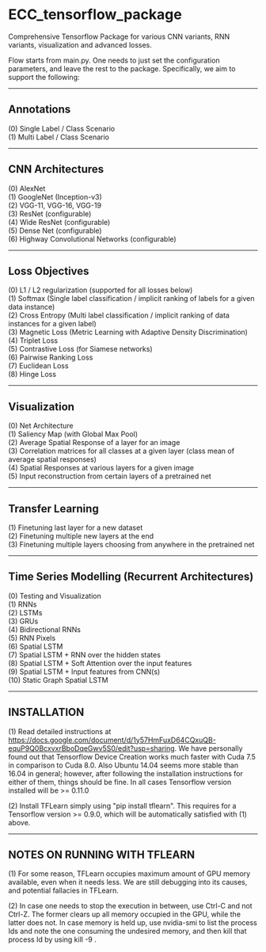 # ECC_tensorflow_package
Comprehensive Tensorflow Package for various CNN variants, RNN variants, visualization and advanced losses. 

Flow starts from main.py. One needs to just set the configuration parameters, and leave the rest to the package. Specifically, we aim to support the following:

----------------------------
Annotations
----------------------------
(0) Single Label / Class Scenario <br/>
(1) Multi Label / Class Scenario 

----------------------------
CNN Architectures
----------------------------
(0) AlexNet <br />
(1) GoogleNet (Inception-v3) <br />
(2) VGG-11, VGG-16, VGG-19 <br />
(3) ResNet (configurable) <br />
(4) Wide ResNet (configurable) <br />
(5) Dense Net (configurable)<br />
(6) Highway Convolutional Networks (configurable)<br />


----------------------------
Loss Objectives  
----------------------------
(0) L1 / L2 regularization (supported for all losses below)<br />
(1) Softmax (Single label classification / implicit ranking of labels for a given data instance)<br />
(2) Cross Entropy (Multi label classification / implicit ranking of data instances for a given label)<br />
(3) Magnetic Loss (Metric Learning with Adaptive Density Discrimination)<br />
(4) Triplet Loss  <br />
(5) Contrastive Loss (for Siamese networks)<br />
(6) Pairwise Ranking Loss <br />
(7) Euclidean Loss <br />
(8) Hinge Loss <br />

---------------------
Visualization  
---------------------
(0) Net Architecture <br />
(1) Saliency Map (with Global Max Pool) <br />
(2) Average Spatial Response of a layer for an image <br />
(3) Correlation matrices for all classes at a given layer (class mean of average spatial responses)<br />
(4) Spatial Responses at various layers for a given image<br />
(5) Input reconstruction from certain layers of a pretrained net <br />

---------------------------
Transfer Learning
---------------------------
(1) Finetuning last layer for a new dataset <br />
(2) Finetuning multiple new layers at the end <br />
(3) Finetuning multiple layers choosing from anywhere in the pretrained net <br />

------------------------------------------------
Time Series Modelling (Recurrent Architectures)   
------------------------------------------------
(0) Testing and Visualization<br />
(1) RNNs<br />
(2) LSTMs<br />
(3) GRUs<br />
(4) Bidirectional RNNs<br />
(5) RNN Pixels<br />
(6) Spatial LSTM <br />
(7) Spatial LSTM + RNN over the hidden states <br />
(8) Spatial LSTM + Soft Attention over the input features <br />
(9) Spatial LSTM + Input features from CNN(s)<br />
(10) Static Graph Spatial LSTM <br />

-------------
INSTALLATION
-------------
(1) Read detailed instructions at https://docs.google.com/document/d/1y57HmFuxD64CQxuQB-equP9Q0BcxvxrBboDqeGwv5S0/edit?usp=sharing. We have personally found out that Tensorflow Device Creation works much faster with Cuda 7.5 in comparison to Cuda 8.0. Also Ubuntu 14.04 seems more stable than 16.04 in general; however, after following the installation instructions for either of them, things should be fine. In all cases Tensorflow version installed will be >= 0.11.0 

(2) Install TFLearn simply using "pip install tflearn". This requires for a Tensorflow version >= 0.9.0, which will be automatically satisfied with (1) above. 

------------------------------
NOTES ON RUNNING WITH TFLEARN 
------------------------------
(1) For some reason, TFLearn occupies maximum amount of GPU memory available, even when it needs less. We are still debugging into its causes, and potential fallacies in TFLearn. 

(2) In case one needs to stop the execution in between, use Ctrl-C and not Ctrl-Z. The former clears up all memory occupied in the GPU, while the latter does not. In case memory is held up, use nvidia-smi to list the process Ids and note the one consuming the undesired memory, and then kill that process Id by using kill -9 <pid>.
